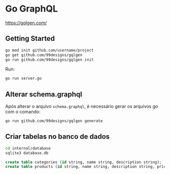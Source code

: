 # Go GraphQL

https://gqlgen.com/

## Getting Started

```bash
go mod init github.com/username/project
go get github.com/99designs/gqlgen
go run github.com/99designs/gqlgen init
```

Run:

```bash
go run server.go
```


## Alterar schema.graphql

Após alterar o arquivo `schema.graphql`, é necessário gerar os arquivos go com o comando:

```bash
go run github.com/99designs/gqlgen generate
```

## Criar tabelas no banco de dados

```bash
cd internal/database
sqlite3 database.db
```

```sql
create table categories (id string, name string, description string);
create table products (id string, name string, description string, price float, category_id string);
```
